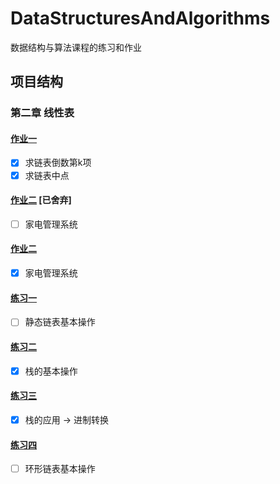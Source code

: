 # DataStructuresAndAlgorithms

数据结构与算法课程的练习和作业

## 项目结构

### 第二章 线性表

#### [作业一](./Chapter-2-LinearList-Homework-1)

- [x] 求链表倒数第k项
- [x] 求链表中点

#### [作业二](./Chapter-2-LinearList-Homework-2) [已舍弃]

- [ ] 家电管理系统

#### [作业二](./Chapter-2-LinearList-Homework-2-CSharp)

- [x] 家电管理系统

#### [练习一](./Chapter-2-LinearList-Practice-1)

- [ ] 静态链表基本操作

#### [练习二](./Chapter-2-LinearList-Practice-2)

- [x] 栈的基本操作

#### [练习三](./Chapter-2-LinearList-Practice-3)

- [x] 栈的应用 -> 进制转换

#### [练习四](./Chapter-2-LinearList-Practice-4)

- [ ] 环形链表基本操作
